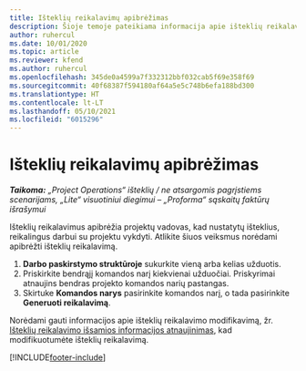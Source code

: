 ```yaml
---
title: Išteklių reikalavimų apibrėžimas
description: Šioje temoje pateikiama informacija apie išteklių reikalavimo informacijos apibrėžimą.
author: ruhercul
ms.date: 10/01/2020
ms.topic: article
ms.reviewer: kfend
ms.author: ruhercul
ms.openlocfilehash: 345de0a4599a7f332312bbf032cab5f69e358f69
ms.sourcegitcommit: 40f68387f594180af64a5e5c748b6efa188bd300
ms.translationtype: HT
ms.contentlocale: lt-LT
ms.lasthandoff: 05/10/2021
ms.locfileid: "6015296"
---
```

# <a name="define-resource-requirements"></a>Išteklių reikalavimų apibrėžimas

_**Taikoma:** „Project Operations“ išteklių / ne atsargomis pagrįstiems scenarijams, „Lite“ visuotiniui diegimui – „Proforma“ sąskaitų faktūrų išrašymui_

Išteklių reikalavimus apibrėžia projektų vadovas, kad nustatytų išteklius, reikalingus darbui su projektu vykdyti. Atlikite šiuos veiksmus norėdami apibrėžti išteklių reikalavimą.

1.  **Darbo paskirstymo struktūroje** sukurkite vieną arba kelias užduotis.
2.  Priskirkite bendrąjį komandos narį kiekvienai užduočiai. Priskyrimai atnaujins bendras projekto komandos narių pastangas.
3.  Skirtuke **Komandos narys** pasirinkite komandos narį, o tada pasirinkite **Generuoti reikalavimą**.

Norėdami gauti informacijos apie išteklių reikalavimo modifikavimą, žr. [Išteklių reikalavimo išsamios informacijos atnaujinimas](define-resource-requirements.md), kad modifikuotumėte išteklių reikalavimą.

[!INCLUDE[footer-include](../includes/footer-banner.md)]
